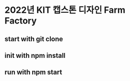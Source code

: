# 2022년 KIT 캡스톤 디자인 Farm Factory


## start with git clone

## init with npm install

## run with npm start
